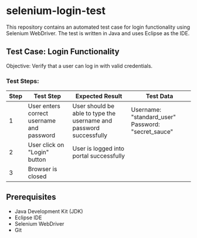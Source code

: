 # selenium-login-test
This repository contains an automated test case for login functionality using Selenium WebDriver. The test is written in Java and uses Eclipse as the IDE.

## Test Case: Login Functionality
Objective: Verify that a user can log in with valid credentials.
### Test Steps:
| Step | Test Step                    | Expected Result               | Test Data                  |
|------|------------------------------|-------------------------------|----------------------------|
| 1    | User enters correct username and password | User should be able to type the username and password successfully      | Username: "standard_user"   Password: "secret_sauce" |
| 2   | User click on "Login" button | User is logged into portal successfully |                  |
| 3   | Browser is closed            |                               |                            |


## Prerequisites
- Java Development Kit (JDK)
- Eclipse IDE
- Selenium WebDriver
- Git
